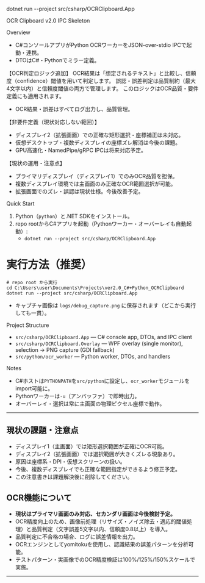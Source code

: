 dotnet run --project src/csharp/OCRClipboard.App

OCR Clipboard v2.0  IPC Skeleton

Overview
- C#コンソールアプリがPython OCRワーカーをJSON-over-stdio IPCで起動・連携。
- DTOはC#・Pythonでミラー定義。

【OCR判定ロジック追加】
OCR結果は「想定されるテキスト」と比較し、信頼度（confidence）閾値を用いて判定します。
誤認・誤差判定は品質制約（最大4文字以内）と信頼度閾値の両方で管理します。
このロジックはOCR品質・要件定義にも適用されます。


- OCR結果・誤差はすべてログ出力し、品質管理。

【非要件定義（現状対応しない範囲）】
- ディスプレイ2（拡張画面）での正確な矩形選択・座標補正は未対応。
- 仮想デスクトップ・複数ディスプレイの座標ズレ解消は今後の課題。
- GPU高速化・NamedPipe/gRPC IPCは将来対応予定。

【現状の運用・注意点】
- プライマリディスプレイ（ディスプレイ1）でのみOCR品質を担保。
- 複数ディスプレイ環境では主画面のみ正確なOCR範囲選択が可能。
- 拡張画面でのズレ・誤認は現状仕様。今後改善予定。

Quick Start
1) Python（`python`）と.NET SDKをインストール。
2) repo rootからC#アプリを起動（Pythonワーカー・オーバーレイも自動起動）:
   - `dotnet run --project src/csharp/OCRClipboard.App`

# 実行方法（推奨）

```pwsh
# repo root から実行
cd C:\Users\user\Documents\Projects\ver2.0_C#+Python_OCRClipboard
dotnet run --project src/csharp/OCRClipboard.App
```

- キャプチャ画像は `logs/debug_capture.png` に保存されます（どこから実行しても一貫）。

Project Structure
- `src/csharp/OCRClipboard.App` — C# console app, DTOs, and IPC client
- `src/csharp/OCRClipboard.Overlay` — WPF overlay (single monitor), selection → PNG capture (GDI fallback)
- `src/python/ocr_worker` — Python worker, DTOs, and handlers

Notes
- C#ホストは`PYTHONPATH`を`src/python`に設定し、`ocr_worker`モジュールをimport可能に。
- Pythonワーカーは`-u`（アンバッファ）で即時出力。
- オーバーレイ・選択は常に主画面の物理ピクセル座標で動作。

---
## 現状の課題・注意点

- ディスプレイ1（主画面）では矩形選択範囲が正確にOCR可能。
- ディスプレイ2（拡張画面）では選択範囲が大きくズレる現象あり。
- 原因は座標系・DPI・仮想スクリーンの扱い。
- 今後、複数ディスプレイでも正確な範囲指定ができるよう修正予定。
- この注意書きは課題解決後に削除してください。

## OCR機能について

- **現状はプライマリ画面のみ対応、セカンダリ画面は今後検討予定。**
- OCR精度向上のため、画像前処理（リサイズ・ノイズ除去・適応的閾値処理）と品質判定（文字誤差5文字以内、信頼度0.8以上）を導入。
- 品質判定に不合格の場合、ログに誤差情報を出力。
- OCRエンジンとしてyomitokuを使用し、認識結果の誤差パターンを分析可能。
- テストパターン・実画像でのOCR精度検証は100%/125%/150%スケールで実施。

---
